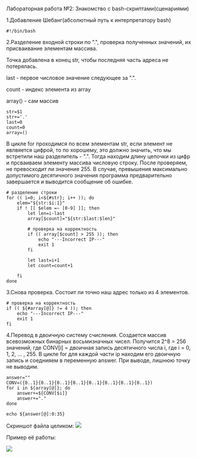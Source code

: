 Лабораторная работа №2:
Знакомство с bash-скриптами(сценариями)


1.Добавление Шебанг(абсолютный путь к интерпретатору bash)

    #!/bin/bash

2.Разделение входной строки по ".", проверка полученных значений, их присваивание элементам массива. 

Точка добавлена в конец str, чтобы последняя часть адреса не потерялась.

last - первое числовое значение следующее за ".".

count - индекс элемента из array

array() - сам массив

    str=$1 
    str+='.'
    last=0
    count=0
    array=()

В цикле for проходимся по всем элементам str, если элемент не явлвяется цифрой, то по хорошему, это должно значить, что мы встретили наш разделитель - ".".
Тогда находим длину цепочки из цифр и прсваиваем элементу массива числовую строку. После проверяем, не превосходит ли значение 255. В случае, превышения максимально допустимого десятичного значения программа предварительно завершается и выводится сообщение об ошибке.

    # разделение строки
    for (( i=0; i<${#str}; i++ )); do 
        elem="${str:$i:1}" 
        if ! [[ $elem =~ [0-9] ]]; then
            let len=i-last    
            array[$count]="${str:$last:$len}"
   
            # проверка на корректность 
            if (( array[$count] > 255 )); then
                echo "---Incorrect IP---"
                exit 1
            fi
     
            let last=i+1
            let count=count+1
  
        fi
    done

3.Снова проверка. Состоит ли точно наш адрес только из 4 элементов.

    # проверка на корректность
    if (( ${#array[@]} != 4 )); then
        echo "---Incorrect IP---"
        exit 1
    fi

4.Перевод в двоичную систему счисления. Создается массив всевозможных бинарных восьмизначных чисел.
Получится 2^8 = 256 значений, где CONV[i] = двоичная запись десятичного числа i, где i = 0, 1, 2, ... , 255. В цикле for для каждой части ip находим его двоичную запись и соеднияем в переменную answer. При выводе, лишнюю точку не выводим.

    answer=""
    CONV=({0..1}{0..1}{0..1}{0..1}{0..1}{0..1}{0..1}{0..1})
    for i in ${array[@]}; do
        answer+=${CONV[$i]}
        answer+="."
    done

    echo ${answer[@]:0:35}


Скриншот файла целиком:
![](C:\Users\Далаана\Desktop\photoforlab\lab2screen.jpeg)


Пример её работы:


![](C:\Users\Далаана\Desktop\photoforlab\testlab2screen.png)